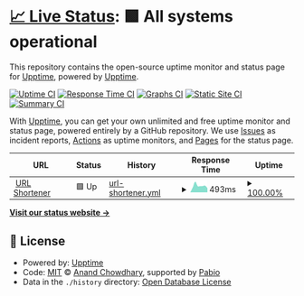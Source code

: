 # [📈 Live Status](https://upptime.github.io/upptime): <!--live status--> **🟩 All systems operational**

This repository contains the open-source uptime monitor and status page for [Upptime](https://upptime.js.org), powered by [Upptime](https://github.com/upptime/upptime).

[![Uptime CI](https://github.com/lukas-runge/status/workflows/Uptime%20CI/badge.svg)](https://github.com/lukas-runge/status/actions?query=workflow%3A%22Uptime+CI%22)
[![Response Time CI](https://github.com/lukas-runge/status/workflows/Response%20Time%20CI/badge.svg)](https://github.com/lukas-runge/status/actions?query=workflow%3A%22Response+Time+CI%22)
[![Graphs CI](https://github.com/lukas-runge/status/workflows/Graphs%20CI/badge.svg)](https://github.com/lukas-runge/status/actions?query=workflow%3A%22Graphs+CI%22)
[![Static Site CI](https://github.com/lukas-runge/status/workflows/Static%20Site%20CI/badge.svg)](https://github.com/lukas-runge/status/actions?query=workflow%3A%22Static+Site+CI%22)
[![Summary CI](https://github.com/lukas-runge/status/workflows/Summary%20CI/badge.svg)](https://github.com/lukas-runge/status/actions?query=workflow%3A%22Summary+CI%22)

With [Upptime](https://upptime.js.org), you can get your own unlimited and free uptime monitor and status page, powered entirely by a GitHub repository. We use [Issues](https://github.com/upptime/upptime/issues) as incident reports, [Actions](https://github.com/lukas-runge/status/actions) as uptime monitors, and [Pages](https://upptime.github.io/upptime) for the status page.

<!--start: status pages-->
<!-- This summary is generated by Upptime (https://github.com/upptime/upptime) -->
<!-- Do not edit this manually, your changes will be overwritten -->
<!-- prettier-ignore -->
| URL | Status | History | Response Time | Uptime |
| --- | ------ | ------- | ------------- | ------ |
| <img alt="" src="https://icons.duckduckgo.com/ip3/add.fd4.me.ico" height="13"> [URL Shortener](https://add.fd4.me) | 🟩 Up | [url-shortener.yml](https://github.com/lukas-runge/status/commits/HEAD/history/url-shortener.yml) | <details><summary><img alt="Response time graph" src="./graphs/url-shortener/response-time-week.png" height="20"> 493ms</summary><br><a href="https://lukas-runge.github.io/status/history/url-shortener"><img alt="Response time 458" src="https://img.shields.io/endpoint?url=https%3A%2F%2Fraw.githubusercontent.com%2Flukas-runge%2Fstatus%2FHEAD%2Fapi%2Furl-shortener%2Fresponse-time.json"></a><br><a href="https://lukas-runge.github.io/status/history/url-shortener"><img alt="24-hour response time 323" src="https://img.shields.io/endpoint?url=https%3A%2F%2Fraw.githubusercontent.com%2Flukas-runge%2Fstatus%2FHEAD%2Fapi%2Furl-shortener%2Fresponse-time-day.json"></a><br><a href="https://lukas-runge.github.io/status/history/url-shortener"><img alt="7-day response time 493" src="https://img.shields.io/endpoint?url=https%3A%2F%2Fraw.githubusercontent.com%2Flukas-runge%2Fstatus%2FHEAD%2Fapi%2Furl-shortener%2Fresponse-time-week.json"></a><br><a href="https://lukas-runge.github.io/status/history/url-shortener"><img alt="30-day response time 448" src="https://img.shields.io/endpoint?url=https%3A%2F%2Fraw.githubusercontent.com%2Flukas-runge%2Fstatus%2FHEAD%2Fapi%2Furl-shortener%2Fresponse-time-month.json"></a><br><a href="https://lukas-runge.github.io/status/history/url-shortener"><img alt="1-year response time 458" src="https://img.shields.io/endpoint?url=https%3A%2F%2Fraw.githubusercontent.com%2Flukas-runge%2Fstatus%2FHEAD%2Fapi%2Furl-shortener%2Fresponse-time-year.json"></a></details> | <details><summary><a href="https://lukas-runge.github.io/status/history/url-shortener">100.00%</a></summary><a href="https://lukas-runge.github.io/status/history/url-shortener"><img alt="All-time uptime 99.99%" src="https://img.shields.io/endpoint?url=https%3A%2F%2Fraw.githubusercontent.com%2Flukas-runge%2Fstatus%2FHEAD%2Fapi%2Furl-shortener%2Fuptime.json"></a><br><a href="https://lukas-runge.github.io/status/history/url-shortener"><img alt="24-hour uptime 100.00%" src="https://img.shields.io/endpoint?url=https%3A%2F%2Fraw.githubusercontent.com%2Flukas-runge%2Fstatus%2FHEAD%2Fapi%2Furl-shortener%2Fuptime-day.json"></a><br><a href="https://lukas-runge.github.io/status/history/url-shortener"><img alt="7-day uptime 100.00%" src="https://img.shields.io/endpoint?url=https%3A%2F%2Fraw.githubusercontent.com%2Flukas-runge%2Fstatus%2FHEAD%2Fapi%2Furl-shortener%2Fuptime-week.json"></a><br><a href="https://lukas-runge.github.io/status/history/url-shortener"><img alt="30-day uptime 100.00%" src="https://img.shields.io/endpoint?url=https%3A%2F%2Fraw.githubusercontent.com%2Flukas-runge%2Fstatus%2FHEAD%2Fapi%2Furl-shortener%2Fuptime-month.json"></a><br><a href="https://lukas-runge.github.io/status/history/url-shortener"><img alt="1-year uptime 99.99%" src="https://img.shields.io/endpoint?url=https%3A%2F%2Fraw.githubusercontent.com%2Flukas-runge%2Fstatus%2FHEAD%2Fapi%2Furl-shortener%2Fuptime-year.json"></a></details>

<!--end: status pages-->

[**Visit our status website →**](https://upptime.github.io/upptime)

## 📄 License

- Powered by: [Upptime](https://github.com/upptime/upptime)
- Code: [MIT](./LICENSE) © [Anand Chowdhary](https://anandchowdhary.com), supported by [Pabio](https://pabio.com)
- Data in the `./history` directory: [Open Database License](https://opendatacommons.org/licenses/odbl/1-0/)
